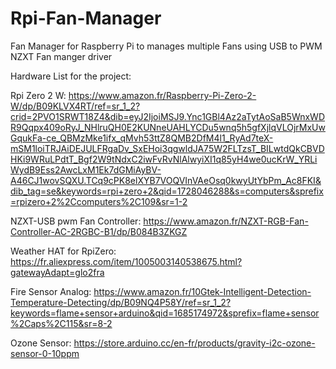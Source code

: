 # Rpi-Fan-Manager
Fan Manager for Raspberry Pi to manages multiple Fans using USB to PWM NZXT Fan manger driver

Hardware List for the project:

Rpi Zero 2 W: https://www.amazon.fr/Raspberry-Pi-Zero-2-W/dp/B09KLVX4RT/ref=sr_1_2?crid=2PVO1SRWT18Z4&dib=eyJ2IjoiMSJ9.Ync1GBl4Az2aTytAoSaB5WnxWDR9Qqpx409oRyJ_NHlruQH0E2KUNneUAHLYCDu5wnq5h5gfXjlqVLOjrMxUwGqukFa-ce_QBMzMke1ifx_qMvh53ttZ8QMB2DfM4l1_RyAd7teX-mSM1loiTRJAiDEJULFRgaDv_SxEHoi3qgwldJA75W2FLTzsT_BILwtdQkCBVDHKi9WRuLPdtT_Bgf2W9tNdxC2iwFvRvNlAlwyiXI1q85yH4we0ucKrW_YRLiWydB9Ess2AwcLxM1Ek7dGMiAyBV-A46CJ1wovSQXU.TCq9cPK8elXYB7VOQVInVAeOsq0kwyUtYbPm_Ac8FKI&dib_tag=se&keywords=rpi+zero+2&qid=1728046288&s=computers&sprefix=rpizero+2%2Ccomputers%2C109&sr=1-2

NZXT-USB pwm Fan Controller: https://www.amazon.fr/NZXT-RGB-Fan-Controller-AC-2RGBC-B1/dp/B084B3ZKGZ 

Weather HAT for RpiZero: https://fr.aliexpress.com/item/1005003140538675.html?gatewayAdapt=glo2fra

Fire Sensor Analog: https://www.amazon.fr/10Gtek-Intelligent-Detection-Temperature-Detecting/dp/B09NQ4P58Y/ref=sr_1_2?keywords=flame+sensor+arduino&qid=1685174972&sprefix=flame+sensor%2Caps%2C115&sr=8-2

Ozone Sensor: https://store.arduino.cc/en-fr/products/gravity-i2c-ozone-sensor-0-10ppm


